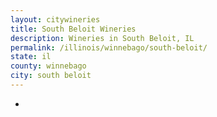 ```yaml
---
layout: citywineries
title: South Beloit Wineries
description: Wineries in South Beloit, IL
permalink: /illinois/winnebago/south-beloit/
state: il
county: winnebago
city: south beloit
---
```

-
